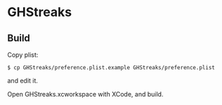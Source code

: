 GHStreaks
===========================


Build
---------------------------

Copy plist:

    $ cp GHStreaks/preference.plist.example GHStreaks/preference.plist

and edit it.

Open GHStreaks.xcworkspace with XCode, and build.

